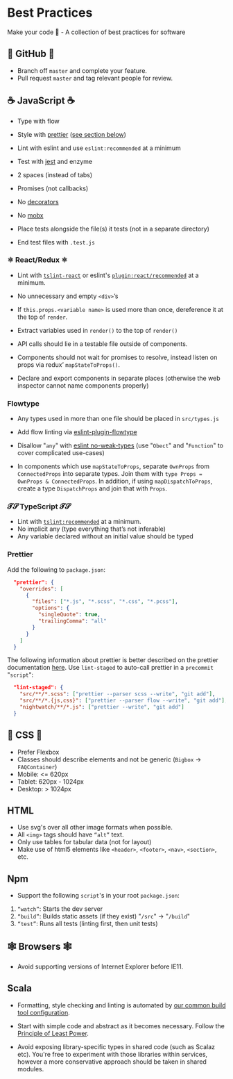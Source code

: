 # Best Practices

Make your code 💯 - A collection of best practices for software

## 🐙 GitHub 🐙

* Branch off `master` and complete your feature. 
* Pull request `master` and tag relevant people for review.

## ☕️ JavaScript ☕️

* Type with flow
* Style with [prettier](https://prettier.io/) ([see section below](#prettier))
* Lint with eslint and use `eslint:recommended` at a minimum
* Test with [jest](https://facebook.github.io/jest/) and enzyme

* 2 spaces (instead of tabs)
* Promises (not callbacks)
* No [decorators](https://medium.com/google-developers/exploring-es7-decorators-76ecb65fb841)
* No [mobx](https://mobx.js.org/)
* Place tests alongside the file(s) it tests (not in a separate directory)
* End test files with `.test.js`

### ⚛️ React/Redux ⚛️

* Lint with [`tslint-react`](https://github.com/palantir/tslint-react) or eslint's [`plugin:react/recommended`](https://github.com/yannickcr/eslint-plugin-react) at a minimum.
* No unnecessary and empty `<div>`’s
* If `this.props.<variable name>` is used more than once, dereference it at the top of `render`.
* Extract variables used in `render()` to the top of `render()`
* API calls should lie in a testable file outside of components.

* Components should not wait for promises to resolve, instead listen on props via redux’ `mapStateToProps()`.
* Declare and export components in separate places (otherwise the web inspector cannot name components properly)

### Flowtype

* Any types used in more than one file should be placed in `src/types.js`
* Add flow linting via [eslint-plugin-flowtype](https://github.com/gajus/eslint-plugin-flowtype)
* Disallow "`any`" with [eslint no-weak-types](https://github.com/gajus/eslint-plugin-flowtype#no-weak-types) (use "`Obect`" and "`Function`" to cover complicated use-cases)

* In components which use `mapStateToProps`, separate `OwnProps` from `ConnectedProps` into separate types. Join them with `type Props = OwnProps & ConnectedProps`. In addition, if using `mapDispatchToProps`, create a type `DispatchProps` and join that with `Props`.

###  𝓣𝓢 TypeScript 𝓣𝓢

* Lint with [`tslint:recommended`](https://github.com/palantir/tslint) at a minimum.
* No implicit any (type everything that’s not inferable)
* Any variable declared without an initial value should be typed

### Prettier 

Add the following to `package.json`:

```json
  "prettier": {
    "overrides": [
      {
        "files": ["*.js", "*.scss", "*.css", "*.pcss"],
        "options": {
          "singleQuote": true,
          "trailingComma": "all"
        }
      }
    ]
  }
```

The following information about prettier is better described on the prettier documentation [here](https://prettier.io/docs/en/precommit.html#option-1-lint-staged-https-githubcom-okonet-lint-staged).
Use `lint-staged` to auto-call prettier in a `precommit` "`script`":

```json
  "lint-staged": {
    "src/**/*.scss": ["prettier --parser scss --write", "git add"],
    "src/**/*.{js,css}": ["prettier --parser flow --write", "git add"],
    "nightwatch/**/*.js": ["prettier --write", "git add"]
  }
```

## 💅 CSS 💅

* Prefer Flexbox
* Classes should describe elements and not be generic (`Bigbox` -> `FAQContainer`)
* Mobile: <= 620px
* Tablet: 620px - 1024px
* Desktop: > 1024px

## HTML

* Use svg's over all other image formats when possible.
* All `<img>` tags should have `“alt”` text.
* Only use tables for tabular data (not for layout)
* Make use of html5 elements like `<header>`, `<footer>`, `<nav>`, `<section>`, etc.

## Npm

* Support the following `script`'s in your root `package.json`:

1. `“watch”`: Starts the dev server
2. `“build”`: Builds static assets (if they exist) "`/src`" -> "`/build`"
3. `“test”`: Runs all tests (linting first, then unit tests)

## 🕸 Browsers 🕸

* Avoid supporting versions of Internet Explorer before IE11.

## Scala

* Formatting, style checking and linting is automated by [our common
  build tool configuration](https://github.com/drivergroup/sbt-settings).

* Start with simple code and abstract as it becomes necessary. Follow
  the [Principle of Least
  Power](http://www.lihaoyi.com/post/StrategicScalaStylePrincipleofLeastPower.html).

* Avoid exposing library-specific types in shared code (such as Scalaz
  etc). You're free to experiment with those libraries within
  services, however a more conservative approach should be taken in
  shared modules.
